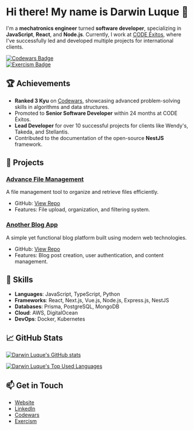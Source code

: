# Hi there! My name is Darwin Luque 👋

I'm a **mechatronics engineer** turned **software developer**, specializing in **JavaScript**, **React**, and **Node.js**. Currently, I work at [CODE Éxitos](https://codexitos.com/), where I've successfully led and developed multiple projects for international clients.

[![Codewars Badge](https://www.codewars.com/users/Dluque001/badges/small)](https://www.codewars.com/users/Dluque001) \
[![Exercism Badge](https://img.shields.io/badge/dynamic/json?url=https%3A%2F%2Fexercism.org%2Fapi%2Fv2%2Fprofiles%2Fdarwin-luque%2Fsolutions%3Flogo%3Dexercism%26logoColor%3Dwhite&query=%24.meta.unscoped_total&logo=exercism&logoColor=white&label=Exercism)](https://exercism.org/profiles/darwin-luque)

## 🏆 Achievements

- **Ranked 3 Kyu** on [Codewars](https://www.codewars.com/users/Dluque001), showcasing advanced problem-solving skills in algorithms and data structures.
- Promoted to **Senior Software Developer** within 24 months at CODE Éxitos.
- **Lead Developer** for over 10 successful projects for clients like Wendy's, Takeda, and Stellantis.
- Contributed to the documentation of the open-source **NestJS** framework.

## 🚀 Projects

### [Advance File Management](https://advanced-file-management.darwinluque.me/)

A file management tool to organize and retrieve files efficiently.

- GitHub: [View Repo](https://github.com/darwin-luque/advanced-file-management)
- Features: File upload, organization, and filtering system.

### [Another Blog App](https://another-blog-app.vercel.app/)

A simple yet functional blog platform built using modern web technologies.

- GitHub: [View Repo](https://github.com/darwin-luque/another-blog-app)
- Features: Blog post creation, user authentication, and content management.

## 🔧 Skills

- **Languages**: JavaScript, TypeScript, Python
- **Frameworks**: React, Next.js, Vue.js, Node.js, Express.js, NestJS
- **Databases**: Prisma, PostgreSQL, MongoDB
- **Cloud**: AWS, DigitalOcean
- **DevOps**: Docker, Kubernetes

## 📈 GitHub Stats

[![Darwin Luque's GitHub stats](https://github-readme-stats.vercel.app/api?username=darwin-luque&show_icons=true&theme=synthwave&count_private=true)](https://github.com/darwin-luque)

[![Darwin Luque's Top Used Languages](https://github-readme-stats.vercel.app/api/top-langs/?username=darwin-luque&layout=compact&theme=radical&count_private=true)](https://github.com/darwin-luque)

## 📫 Get in Touch

- [Website](https://www.darwinluque.me)
- [LinkedIn](https://www.linkedin.com/in/darwin-luque/)
- [Codewars](https://www.codewars.com/users/Dluque001)
- [Exercism](https://exercism.org/profiles/darwin-luque)

